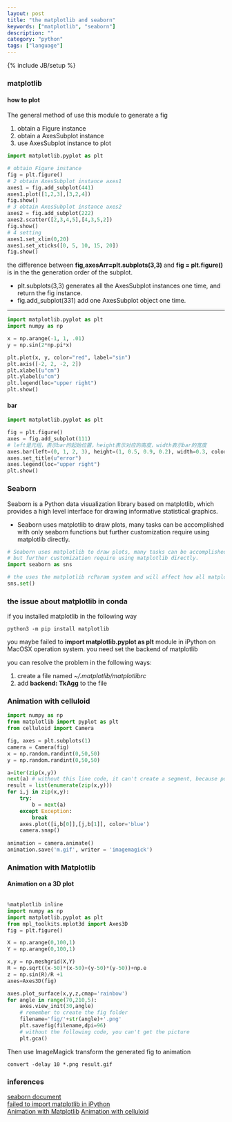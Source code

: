 ```yaml
---
layout: post
title: "the matplotlib and seaborn"
keywords: ["matplotlib", "seaborn"]
description: ""
category: "python"
tags: ["language"]
---
```

{% include JB/setup %}

### matplotlib

#### how to plot 
The general method of use this module to generate a fig

1. obtain a Figure instance
2. obtain a AxesSubplot instance
3. use AxesSubplot instance to plot

```python
import matplotlib.pyplot as plt

# obtain Figure instance 
fig = plt.figure()
# 2 obtain AxesSubplot instance axes1
axes1 = fig.add_subplot(441)
axes1.plot([1,2,3],[3,2,4])
fig.show()
# 3 obtain AxesSubplot instance axes2
axes2 = fig.add_subplot(222)
axes2.scatter([2,3,4,5],[4,3,5,2])
fig.show()
# 4 setting  
axes1.set_xlim(0,20)
axes1.set_xticks([0, 5, 10, 15, 20])
fig.show()
```

the difference between **fig,axesArr=plt.subplots(3,3)** and
**fig = plt.figure()** is in the the generation order of the 
subplot. 
+ plt.subplots(3,3) generates all the AxesSubplot instances one time, and return the fig instance.
+ fig.add_subplot(331) add one AxesSubplot object one time.
<hr />

```python
import matplotlib.pyplot as plt
import numpy as np

x = np.arange(-1, 1, .01)
y = np.sin(2*np.pi*x)

plt.plot(x, y, color="red", label="sin")
plt.axis([-2, 2, -2, 2])
plt.xlabel(u"cm")
plt.ylabel(u"cm")
plt.legend(loc="upper right")
plt.show()

```
#### bar

```python
import matplotlib.pyplot as plt

fig = plt.figure()
axes = fig.add_subplot(111)
# left是元组，表示bar的起始位置，height表示对应的高度，width表示bar的宽度
axes.bar(left=(0, 1, 2, 3), height=(1, 0.5, 0.9, 0.2), width=0.3, color="red", label="sin")
axes.set_title(u"error")
axes.legend(loc="upper right")
plt.show()

```

### Seaborn
Seaborn is a Python data visualization library based on matplotlib, which provides a high level 
interface for drawing informative statistical graphics.
+ Seaborn uses matplotlib to draw plots, many tasks can be accomplished with only seaborn functions
but further customization require using matplotlib directly.


```python
# Seaborn uses matplotlib to draw plots, many tasks can be accomplished with only seaborn functions
# but further customization require using matplotlib directly.
import seaborn as sns

# the uses the matplotlib rcParam system and will affect how all matplotlib plots look
sns.set()

```

### the issue about matplotlib in conda

if you installed matplotlib in the following way

```shell
python3 -m pip install matplotlib
```

you maybe failed to **import matplotlib.pyplot as plt** module in iPython on MacOSX operation system.
you need set the backend of matplotlib

you can resolve the problem in the following ways:
1. create a file named *~/.matplotlib/matplotlibrc*
2. add **backend: TkAgg** to the file



### Animation with celluloid 

```python
import numpy as np
from matplotlib import pyplot as plt
from celluloid import Camera

fig, axes = plt.subplots(1)
camera = Camera(fig)
x = np.random.randint(0,50,50)
y = np.random.randint(0,50,50)

a=iter(zip(x,y))
next(a) # without this line code, it can't create a segment, because point a and point b are the same.
result = list(enumerate(zip(x,y)))
for i,j in zip(x,y):
    try:
        b = next(a)
    except Exception:
        break
    axes.plot([i,b[0]],[j,b[1]], color='blue')
    camera.snap()
    
animation = camera.animate()  
animation.save('m.gif', writer = 'imagemagick')
```

### Animation with Matplotlib


#### Animation on a 3D plot

```python

%matplotlib inline
import numpy as np
import matplotlib.pyplot as plt
from mpl_toolkits.mplot3d import Axes3D
fig = plt.figure()

X = np.arange(0,100,1)
Y = np.arange(0,100,1)

x,y = np.meshgrid(X,Y)
R = np.sqrt((x-50)*(x-50)+(y-50)*(y-50))+np.e
z = np.sin(R)/R +1
axes=Axes3D(fig)

axes.plot_surface(x,y,z,cmap='rainbow')
for angle in range(70,210,5):
    axes.view_init(30,angle)
    # remember to create the fig folder
    filename='fig/'+str(angle)+'.png'
    plt.savefig(filename,dpi=96)
    # without the following code, you can't get the picture
    plt.gca()

```
Then use ImageMagick transform the generated fig to animation

```shell
convert -delay 10 *.png result.gif
```



### inferences
[seaborn document](https://seaborn.pydata.org/introduction.html#introduction) <br />
[failed to import matplotlib in iPython](https://stackoverflow.com/questions/21784641/installation-issue-with-matplotlib-python) <br />
[Animation with Matplotlib](https://towardsdatascience.com/animations-with-matplotlib-d96375c5442c)
[Animation with celluloid](https://pypi.org/project/celluloid/)
